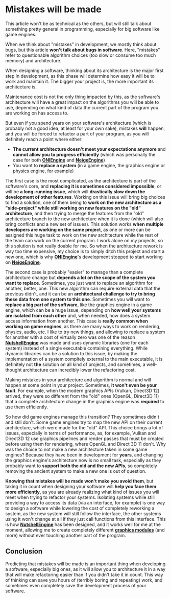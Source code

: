 # Mistakes will be made
This article won't be as technical as the others, but will still talk about something pretty general in programming, especially for big software like game engines.

When we think about "mistakes" in development, we mostly think about bugs, but this article **won't talk about bugs in software**. Here, "mistakes" refer to questionable algorithm choices (too slow or consume too much memory) and architecture.

When designing a software, thinking about its architecture is the major first step in development, as this phase will determine how easy it will be to work and maintain it. The bigger your project is, the more important its architecture is.

Maintenance cost is not the only thing impacted by this, as the software's architecture will have a great impact on the algorithms you will be able to use, depending on what kind of data the current part of the program you are working on has access to.

But even if you spend years on your software's architecture (which is probably not a good idea, at least for your own sake), mistakes **will** happen, and you will be forced to refactor a part of your program, as you will definitely reach a point where either:
- **The current architecture doesn't meet your expectations anymore** and **cannot allow you to progress efficiently** (which was personally the case for both [**ONIEngine**](https://github.com/ZaOniRinku/ONIEngine) and [**NeigeEngine**](https://github.com/ZaOniRinku/NeigeEngine))
- You want to **replace a system** (in a game engine, the graphics engine or physics engine, for example)

The first case is the most complicated, as the architecture is part of the software's core, and **replacing it is sometimes considered impossible**, or will be **a long-running issue**, which will **drastically slow down the development of other features**. Working on this issue will bring big choices to find a solution, one of them being to **work on the new architecture as a "side-project" while still working on new features on the "old" architecture**, and then trying to merge the features from the "old" architecture branch to the new architecture when it is done (which will also bring conflicts and a new set of issues). This solution works **when multiple developers are working on the same project**, as one or more can be assigned this huge task to work on the new architecture while the rest of the team can work on the current program. I work alone on my projects, so this solution is not really doable for me. So when the architecture rework is way too time expensive, my choice is to simply ditch this project and start a new one, which is why [**ONIEngine**](https://github.com/ZaOniRinku/ONIEngine)'s development stopped to start working on [**NeigeEngine**](https://github.com/ZaOniRinku/NeigeEngine).

The second case is probably "easier" to manage than a complete architecture change but **depends a lot on the scope of the system you want to replace**. Sometimes, you just want to replace an algorithm for another, better, one. This new algorithm can require external data that the previous didn't, and it can be an **architectural challenge to try to bring these data from one system to this one**. Sometimes you will want to **replace a big part of the software**, like the graphics engine in a game engine, which can be a huge issue, depending on **how well your systems are isolated from each other** and, when needed, how does a system access information from another. This case is **really common when working on game engines**, as there are many ways to work on rendering, physics, audio, etc. I like to try new things, and allowing to replace a system for another with a cost of virtually zero was one of the reason [**NutshellEngine**](https://github.com/Team-Nutshell) was made and uses dynamic libraries (one for each system) instead of a single executable containing everything. While dynamic libraries can be a solution to this issue, by making the implementation of a system compltely external to the main executable, it is definitely not **the** solution on all kind of projects, and sometimes, a well-thought architecture can incredibly lower the refactoring cost.

Making mistakes in your architecture and algorithm is normal and will happen at some point in your project. Sometimes, **it won't even be your fault**. For example, when the modern graphics APIs (Vulkan, Direct3D 12) arrived, they were so different from the "old" ones (OpenGL, Direct3D 11) that a complete architecture change in the graphics engine was **required** to use them efficiently.

So how did game engines manage this transition? They sometimes didn't and still don't. Some game engines try to map the new API on their current architecture, which were made for the "old" API. This choice brings a lot of issues, especially in terms of performance, as, for example, Vulkan and Direct3D 12 use graphics pipelines and render passes that must be created before using them for rendering, where OpenGL and Direct 3D 11 don't. Why was the choice to not make a new architecture taken in some game engines? Because they have been in development for **years**, and changing the graphics engine's architecture now is no small task, especially as they probably want to **support both the old and the new APIs**, so completely removing the ancient system to make a new one is out of question.

**Knowing that mistakes will be made won't make you avoid them**, but taking it in count when designing your software will **help you face them more efficiently**, as you are already realizing what kind of issues you will meet when trying to refactor your systems. Isolating systems while still providing a way to access its data (via an interface, for example) is one way to design a software while lowering the cost of completely reworking a system, as the new system will still follow the interface, the other systems using it won't change at all if they just call functions from this interface. This is how [**NutshellEngine**](https://github.com/Team-Nutshell) has been designed, and it works well for me at the moment, allowing me to create completely different [**graphics modules**](https://www.team-nutshell.dev/nutshellengine/modules/#graphics-modules) (and more) without ever touching another part of the program.

## Conclusion
Predicting that mistakes will be made is an important thing when developing a software, especially big ones, as it will allow you to architecture it in a way that will make refactoring easier than if you didn't take it in count. This way of thinking can save you hours of (terribly boring and repeating) work, and sometimes even completely save the development process of your software.